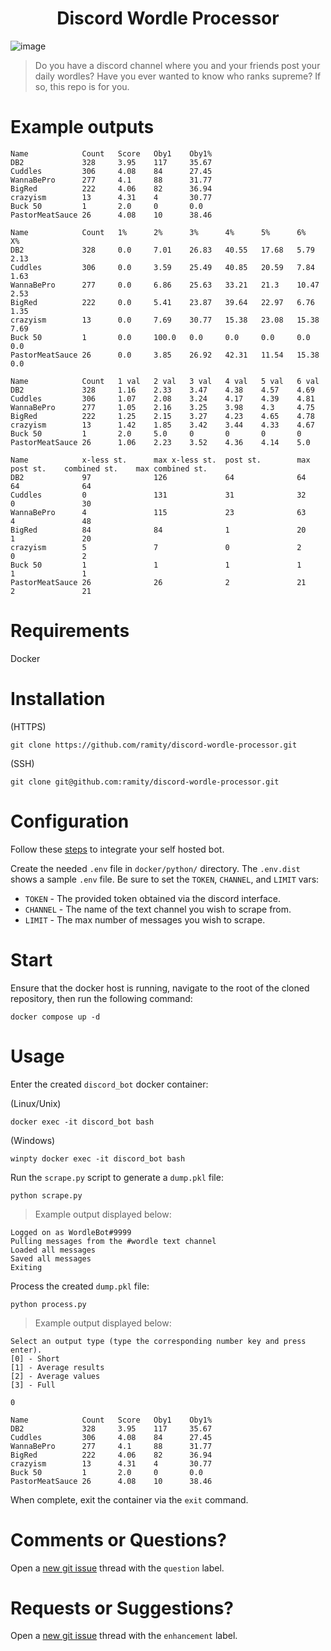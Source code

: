 <h1 align="center">
Discord Wordle Processor
</h1>

![image](https://i.imgur.com/Oadz4qQ.gif)

> Do you have a discord channel where you and your friends post your daily wordles? Have you ever wanted to know who ranks supreme? If so, this repo is for you.

# Example outputs

```
Name            Count   Score   Oby1    Oby1%
DB2             328     3.95    117     35.67
Cuddles         306     4.08    84      27.45
WannaBePro      277     4.1     88      31.77
BigRed          222     4.06    82      36.94
crazyism        13      4.31    4       30.77
Buck 50         1       2.0     0       0.0
PastorMeatSauce 26      4.08    10      38.46
```

```
Name            Count   1%      2%      3%      4%      5%      6%      X%
DB2             328     0.0     7.01    26.83   40.55   17.68   5.79    2.13
Cuddles         306     0.0     3.59    25.49   40.85   20.59   7.84    1.63
WannaBePro      277     0.0     6.86    25.63   33.21   21.3    10.47   2.53
BigRed          222     0.0     5.41    23.87   39.64   22.97   6.76    1.35
crazyism        13      0.0     7.69    30.77   15.38   23.08   15.38   7.69
Buck 50         1       0.0     100.0   0.0     0.0     0.0     0.0     0.0
PastorMeatSauce 26      0.0     3.85    26.92   42.31   11.54   15.38   0.0
```

```
Name            Count   1 val   2 val   3 val   4 val   5 val   6 val
DB2             328     1.16    2.33    3.47    4.38    4.57    4.69
Cuddles         306     1.07    2.08    3.24    4.17    4.39    4.81
WannaBePro      277     1.05    2.16    3.25    3.98    4.3     4.75
BigRed          222     1.25    2.15    3.27    4.23    4.65    4.78
crazyism        13      1.42    1.85    3.42    3.44    4.33    4.67
Buck 50         1       2.0     5.0     0       0       0       0
PastorMeatSauce 26      1.06    2.23    3.52    4.36    4.14    5.0
```

```
Name            x-less st.      max x-less st.  post st.        max post st.    combined st.    max combined st.
DB2             97              126             64              64              64              64
Cuddles         0               131             31              32              0               30
WannaBePro      4               115             23              63              4               48
BigRed          84              84              1               20              1               20
crazyism        5               7               0               2               0               2
Buck 50         1               1               1               1               1               1
PastorMeatSauce 26              26              2               21              2               21
```

# Requirements

Docker

# Installation

(HTTPS)

```
git clone https://github.com/ramity/discord-wordle-processor.git
```

(SSH)

```
git clone git@github.com:ramity/discord-wordle-processor.git
```

# Configuration

Follow these [steps](https://www.writebots.com/discord-bot-token/) to integrate your self hosted bot.

Create the needed `.env` file in `docker/python/` directory. The `.env.dist` shows a sample `.env` file. Be sure to set the `TOKEN`, `CHANNEL`, and `LIMIT` vars:

- `TOKEN` - The provided token obtained via the discord interface.
- `CHANNEL` - The name of the text channel you wish to scrape from.
- `LIMIT` - The max number of messages you wish to scrape.

# Start

Ensure that the docker host is running, navigate to the root of the cloned repository, then run the following command:

```
docker compose up -d
```

# Usage

Enter the created `discord_bot` docker container:

(Linux/Unix)

```
docker exec -it discord_bot bash
```

(Windows)

```
winpty docker exec -it discord_bot bash
```

Run the `scrape.py` script to generate a `dump.pkl` file:

```
python scrape.py
```

> Example output displayed below:

```
Logged on as WordleBot#9999
Pulling messages from the #wordle text channel
Loaded all messages
Saved all messages
Exiting
```

Process the created `dump.pkl` file:

```
python process.py
```

> Example output displayed below:

```
Select an output type (type the corresponding number key and press enter).
[0] - Short
[1] - Average results
[2] - Average values
[3] - Full

0

Name            Count   Score   Oby1    Oby1%
DB2             328     3.95    117     35.67
Cuddles         306     4.08    84      27.45
WannaBePro      277     4.1     88      31.77
BigRed          222     4.06    82      36.94
crazyism        13      4.31    4       30.77
Buck 50         1       2.0     0       0.0
PastorMeatSauce 26      4.08    10      38.46
```

When complete, exit the container via the `exit` command.

# Comments or Questions?

Open a [new git issue](https://github.com/ramity/discord-wordle-processor/issues/new) thread with the `question` label.

# Requests or Suggestions?

Open a [new git issue](https://github.com/ramity/discord-wordle-processor/issues/new) thread with the `enhancement` label.